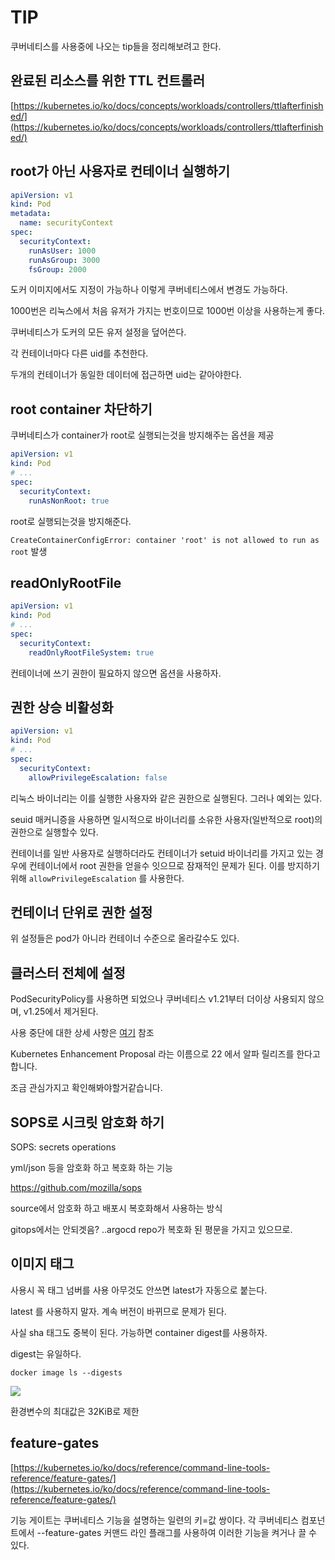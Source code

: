 # TIP

쿠버네티스를 사용중에 나오는 tip들을 정리해보려고 한다.

## 완료된 리소스를 위한 TTL 컨트롤러

[https://kubernetes.io/ko/docs/concepts/workloads/controllers/ttlafterfinished/](https://kubernetes.io/ko/docs/concepts/workloads/controllers/ttlafterfinished/)

## root가 아닌 사용자로 컨테이너 실행하기

```yml
apiVersion: v1
kind: Pod
metadata:
  name: securityContext
spec:
  securityContext:
    runAsUser: 1000
    runAsGroup: 3000
    fsGroup: 2000
```

도커 이미지에서도 지정이 가능하나 이렇게 쿠버네티스에서 변경도 가능하다.

1000번은 리눅스에서 처음 유저가 가지는 번호이므로 1000번 이상을 사용하는게 좋다.

쿠버네티스가 도커의 모든 유저 설정을 덮어쓴다.

각 컨테이너마다 다른 uid를 추천한다.

두개의 컨테이너가 동일한 데이터에 접근하면 uid는 같아야한다.

## root container 차단하기

쿠버네티스가 container가 root로 실행되는것을 방지해주는 옵션을 제공

```yml
apiVersion: v1
kind: Pod
# ...
spec:
  securityContext:
    runAsNonRoot: true
```

root로 실행되는것을 방지해준다.

`CreateContainerConfigError: container 'root' is not allowed to run as root` 발생

## readOnlyRootFile

```yml
apiVersion: v1
kind: Pod
# ...
spec:
  securityContext:
    readOnlyRootFileSystem: true
```

컨테이너에 쓰기 권한이 필요하지 않으면 옵션을 사용하자.

## 권한 상승 비활성화

```yml
apiVersion: v1
kind: Pod
# ...
spec:
  securityContext:
    allowPrivilegeEscalation: false
```

리눅스 바이너리는 이를 실행한 사용자와 같은 권한으로 실행된다. 그러나 예외는 있다.

seuid 매커니증을 사용하면 일시적으로 바이너리를 소유한 사용자(일반적으로 root)의 권한으로 실행할수 있다.

컨테이너를 일반 사용자로 실행하더라도 컨테이너가 setuid 바이너리를 가지고 있는 경우에 컨테이너에서 root 권한을 얻을수 잇으므로 잠재적인 문제가 된다. 이를 방지하기위해 `allowPrivilegeEscalation` 를 사용한다.

## 컨테이너 단위로 권한 설정

위 설정들은 pod가 아니라 컨테이너 수준으로 올라갈수도 있다.

## 클러스터 전체에 설정

PodSecurityPolicy를 사용하면 되었으나 쿠버네티스 v1.21부터 더이상 사용되지 않으며, v1.25에서 제거된다.

사용 중단에 대한 상세 사항은 [여기](https://kubernetes.io/blog/2021/04/06/podsecuritypolicy-deprecation-past-present-and-future/) 참조

Kubernetes Enhancement Proposal 라는 이름으로 22 에서 알파 릴리즈를 한다고 합니다.

조금 관심가지고 확인해봐야할거같습니다.

## SOPS로 시크릿 암호화 하기

SOPS: secrets operations

yml/json 등을 암호화 하고 복호화 하는 기능

<https://github.com/mozilla/sops>

source에서 암호화 하고 배포시 복호화해서 사용하는 방식

gitops에서는 안되겟음? ..argocd repo가 복호화 된 평문을 가지고 있으므로.

## 이미지 태그

사용시 꼭 태그 넘버를 사용 아무것도 안쓰면 latest가 자동으로 붙는다.

latest 를 사용하지 말자. 계속 버전이 바뀌므로 문제가 된다.

사실 sha 태그도 중복이 된다. 가능하면 container digest를 사용하자.

digest는 유일하다.

`docker image ls --digests`

![](../.gitbook/assets/2021-10-08-08-03-01.png)

환경변수의 최대값은 32KiB로 제한

## feature-gates

[https://kubernetes.io/ko/docs/reference/command-line-tools-reference/feature-gates/](https://kubernetes.io/ko/docs/reference/command-line-tools-reference/feature-gates/)

기능 게이트는 쿠버네티스 기능을 설명하는 일련의 키=값 쌍이다. 각 쿠버네티스 컴포넌트에서 --feature-gates 커맨드 라인 플래그를 사용하여 이러한 기능을 켜거나 끌 수 있다.
